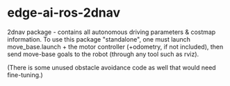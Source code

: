 # edge-ai-ros-2dnav

2dnav package - contains all autonomous driving parameters & costmap information. To use this package "standalone",
one must launch move_base.launch + the motor controller (+odometry, if not included), then send move-base goals
to the robot (through any tool such as rviz).

(There is some unused obstacle avoidance code as well that would need fine-tuning.)
